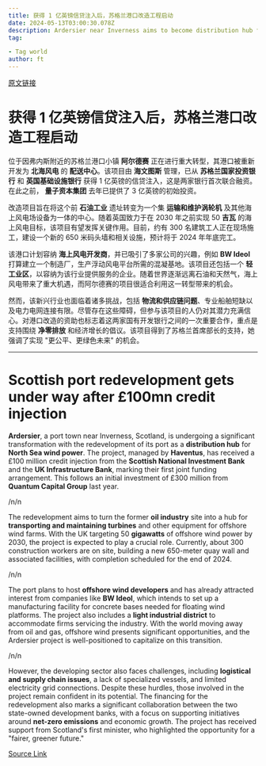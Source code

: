 ```yaml
---
title: 获得 1 亿英镑信贷注入后，苏格兰港口改造工程启动
date: 2024-05-13T03:00:30.078Z
description: Ardersier near Inverness aims to become distribution hub for North Sea wind power
tag: 

- Tag world
author: ft
---
```


[原文链接](https://ft.com/content/516e067b-06e9-4225-809f-6c26fe3056e9)

# 获得 1 亿英镑信贷注入后，苏格兰港口改造工程启动

位于因弗内斯附近的苏格兰港口小镇 **阿尔德赛** 正在进行重大转型，其港口被重新开发为 **北海风电** 的 **配送中心**。该项目由 **海文图斯** 管理，已从 **苏格兰国家投资银行** 和 **英国基础设施银行** 获得 1 亿英镑的信贷注入，这是两家银行首次联合融资。在此之前， **量子资本集团** 去年已提供了 3 亿英镑的初始投资。

改造项目旨在将这个前 **石油工业** 遗址转变为一个集 **运输和维护涡轮机** 及其他海上风电场设备为一体的中心。随着英国致力于在 2030 年之前实现 50 **吉瓦** 的海上风电目标，该项目有望发挥关键作用。目前，约有 300 名建筑工人正在现场施工，建设一个新的 650 米码头墙和相关设施，预计将于 2024 年年底完工。

该港口计划容纳 **海上风电开发商**，并已吸引了多家公司的兴趣，例如 **BW Ideol** 打算建立一个制造厂，生产浮动风电平台所需的混凝基地。该项目还包括一个 **轻工业区**，以容纳为该行业提供服务的企业。随着世界逐渐远离石油和天然气，海上风电带来了重大机遇，而阿尔德赛的项目很适合利用这一转型带来的机会。

然而，该新兴行业也面临着诸多挑战，包括 **物流和供应链问题**、专业船舶短缺以及电力电网连接有限。尽管存在这些障碍，但参与该项目的人仍对其潜力充满信心。对港口改造的资助也标志着这两家国有开发银行之间的一次重要合作，重点是支持围绕 **净零排放** 和经济增长的倡议。该项目得到了苏格兰首席部长的支持，她强调了实现 "更公平、更绿色未来" 的机会。

---

# Scottish port redevelopment gets under way after £100mn credit injection

**Ardersier**, a port town near Inverness, Scotland, is undergoing a significant transformation with the redevelopment of its port as a **distribution hub** for **North Sea wind power**. The project, managed by **Haventus**, has received a £100 million credit injection from the **Scottish National Investment Bank** and the **UK Infrastructure Bank**, marking their first joint funding arrangement. This follows an initial investment of £300 million from **Quantum Capital Group** last year. 

/n/n

The redevelopment aims to turn the former **oil industry** site into a hub for **transporting and maintaining turbines** and other equipment for offshore wind farms. With the UK targeting 50 **gigawatts** of offshore wind power by 2030, the project is expected to play a crucial role. Currently, about 300 construction workers are on site, building a new 650-meter quay wall and associated facilities, with completion scheduled for the end of 2024. 

/n/n

The port plans to host **offshore wind developers** and has already attracted interest from companies like **BW Ideol**, which intends to set up a manufacturing facility for concrete bases needed for floating wind platforms. The project also includes a **light industrial district** to accommodate firms servicing the industry. With the world moving away from oil and gas, offshore wind presents significant opportunities, and the Ardersier project is well-positioned to capitalize on this transition. 

/n/n

However, the developing sector also faces challenges, including **logistical and supply chain issues**, a lack of specialized vessels, and limited electricity grid connections. Despite these hurdles, those involved in the project remain confident in its potential. The financing for the redevelopment also marks a significant collaboration between the two state-owned development banks, with a focus on supporting initiatives around **net-zero emissions** and economic growth. The project has received support from Scotland's first minister, who highlighted the opportunity for a "fairer, greener future."

[Source Link](https://ft.com/content/516e067b-06e9-4225-809f-6c26fe3056e9)

